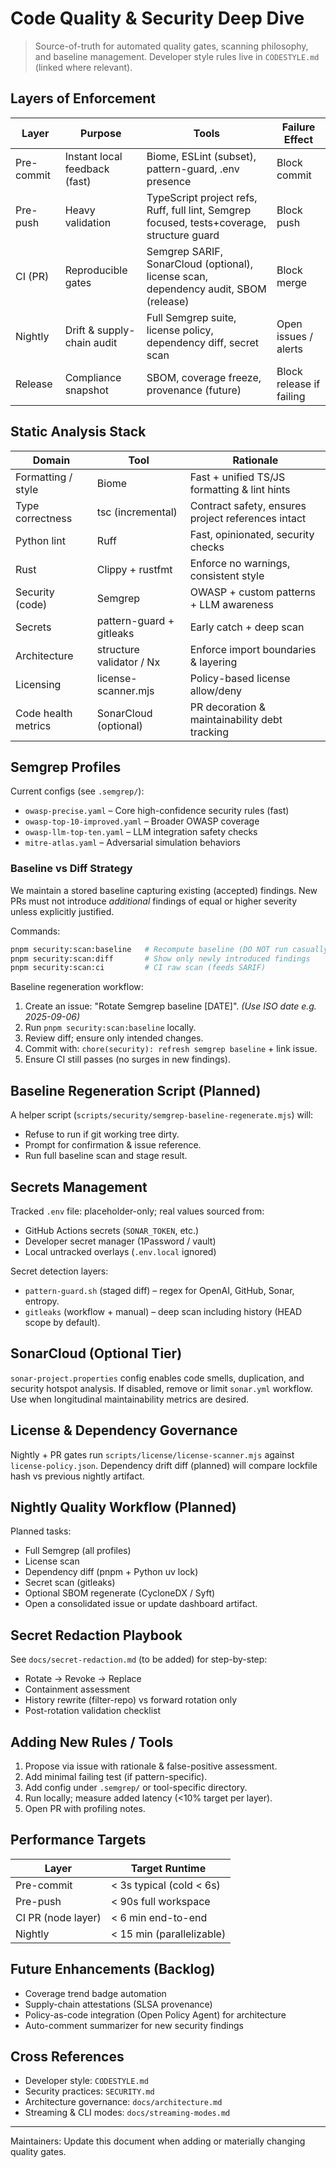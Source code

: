 # Code Quality & Security Deep Dive

> Source-of-truth for automated quality gates, scanning philosophy, and baseline management.
> Developer style rules live in `CODESTYLE.md` (linked where relevant).

## Layers of Enforcement

| Layer      | Purpose                       | Tools                                                                                      | Failure Effect           |
| ---------- | ----------------------------- | ------------------------------------------------------------------------------------------ | ------------------------ |
| Pre-commit | Instant local feedback (fast) | Biome, ESLint (subset), pattern-guard, .env presence                                       | Block commit             |
| Pre-push   | Heavy validation              | TypeScript project refs, Ruff, full lint, Semgrep focused, tests+coverage, structure guard | Block push               |
| CI (PR)    | Reproducible gates            | Semgrep SARIF, SonarCloud (optional), license scan, dependency audit, SBOM (release)       | Block merge              |
| Nightly    | Drift & supply-chain audit    | Full Semgrep suite, license policy, dependency diff, secret scan                           | Open issues / alerts     |
| Release    | Compliance snapshot           | SBOM, coverage freeze, provenance (future)                                                 | Block release if failing |

## Static Analysis Stack

| Domain              | Tool                     | Rationale                                          |
| ------------------- | ------------------------ | -------------------------------------------------- |
| Formatting / style  | Biome                    | Fast + unified TS/JS formatting & lint hints       |
| Type correctness    | tsc (incremental)        | Contract safety, ensures project references intact |
| Python lint         | Ruff                     | Fast, opinionated, security checks                 |
| Rust                | Clippy + rustfmt         | Enforce no warnings, consistent style              |
| Security (code)     | Semgrep                  | OWASP + custom patterns + LLM awareness            |
| Secrets             | pattern-guard + gitleaks | Early catch + deep scan                            |
| Architecture        | structure validator / Nx | Enforce import boundaries & layering               |
| Licensing           | license-scanner.mjs      | Policy-based license allow/deny                    |
| Code health metrics | SonarCloud (optional)    | PR decoration & maintainability debt tracking      |

## Semgrep Profiles

Current configs (see `.semgrep/`):

- `owasp-precise.yaml` – Core high-confidence security rules (fast)
- `owasp-top-10-improved.yaml` – Broader OWASP coverage
- `owasp-llm-top-ten.yaml` – LLM integration safety checks
- `mitre-atlas.yaml` – Adversarial simulation behaviors

### Baseline vs Diff Strategy

We maintain a stored baseline capturing existing (accepted) findings. New PRs must not
introduce _additional_ findings of equal or higher severity unless explicitly justified.

Commands:

```bash
pnpm security:scan:baseline   # Recompute baseline (DO NOT run casually)
pnpm security:scan:diff       # Show only newly introduced findings
pnpm security:scan:ci         # CI raw scan (feeds SARIF)
```

Baseline regeneration workflow:

1. Create an issue: "Rotate Semgrep baseline [DATE]". _(Use ISO date e.g. 2025-09-06)_
2. Run `pnpm security:scan:baseline` locally.
3. Review diff; ensure only intended changes.
4. Commit with: `chore(security): refresh semgrep baseline` + link issue.
5. Ensure CI still passes (no surges in new findings).

## Baseline Regeneration Script (Planned)

A helper script (`scripts/security/semgrep-baseline-regenerate.mjs`) will:

- Refuse to run if git working tree dirty.
- Prompt for confirmation & issue reference.
- Run full baseline scan and stage result.

## Secrets Management

Tracked `.env` file: placeholder-only; real values sourced from:

- GitHub Actions secrets (`SONAR_TOKEN`, etc.)
- Developer secret manager (1Password / vault)
- Local untracked overlays (`.env.local` ignored)

Secret detection layers:

- `pattern-guard.sh` (staged diff) – regex for OpenAI, GitHub, Sonar, entropy.
- `gitleaks` (workflow + manual) – deep scan including history (HEAD scope by default).

## SonarCloud (Optional Tier)

`sonar-project.properties` config enables code smells, duplication, and security hotspot analysis.
If disabled, remove or limit `sonar.yml` workflow. Use when longitudinal maintainability
metrics are desired.

## License & Dependency Governance

Nightly + PR gates run `scripts/license/license-scanner.mjs` against `license-policy.json`.
Dependency drift diff (planned) will compare lockfile hash vs previous nightly artifact.

## Nightly Quality Workflow (Planned)

Planned tasks:

- Full Semgrep (all profiles)
- License scan
- Dependency diff (pnpm + Python uv lock)
- Secret scan (gitleaks)
- Optional SBOM regenerate (CycloneDX / Syft)
- Open a consolidated issue or update dashboard artifact.

## Secret Redaction Playbook

See `docs/secret-redaction.md` (to be added) for step-by-step:

- Rotate → Revoke → Replace
- Containment assessment
- History rewrite (filter-repo) vs forward rotation only
- Post-rotation validation checklist

## Adding New Rules / Tools

1. Propose via issue with rationale & false-positive assessment.
2. Add minimal failing test (if pattern-specific).
3. Add config under `.semgrep/` or tool-specific directory.
4. Run locally; measure added latency (<10% target per layer).
5. Open PR with profiling notes.

## Performance Targets

| Layer              | Target Runtime            |
| ------------------ | ------------------------- |
| Pre-commit         | < 3s typical (cold < 6s)  |
| Pre-push           | < 90s full workspace      |
| CI PR (node layer) | < 6 min end-to-end        |
| Nightly            | < 15 min (parallelizable) |

## Future Enhancements (Backlog)

- Coverage trend badge automation
- Supply-chain attestations (SLSA provenance)
- Policy-as-code integration (Open Policy Agent) for architecture
- Auto-comment summarizer for new security findings

## Cross References

- Developer style: `CODESTYLE.md`
- Security practices: `SECURITY.md`
- Architecture governance: `docs/architecture.md`
- Streaming & CLI modes: `docs/streaming-modes.md`

---

Maintainers: Update this document when adding or materially changing quality gates.
